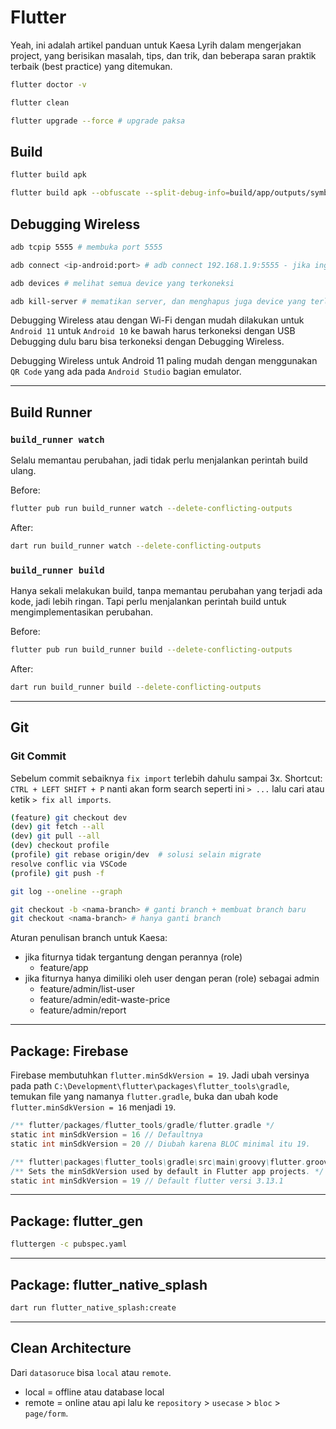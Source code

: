 # Flutter

Yeah, ini adalah artikel panduan untuk Kaesa Lyrih dalam mengerjakan project, yang berisikan masalah, tips, dan trik, dan beberapa saran praktik terbaik (best practice) yang ditemukan.

```bash
flutter doctor -v
```

```bash
flutter clean
```

```bash
flutter upgrade --force # upgrade paksa
```

## Build

```bash
flutter build apk
```

```bash
flutter build apk --obfuscate --split-debug-info=build/app/outputs/symbols
```

## Debugging Wireless

```bash
adb tcpip 5555 # membuka port 5555
```

```bash
adb connect <ip-android:port> # adb connect 192.168.1.9:5555 - jika ingin konek
```

```bash
adb devices # melihat semua device yang terkoneksi
```

```bash
adb kill-server # mematikan server, dan menghapus juga device yang terlah terkoneksi
```

Debugging Wireless atau dengan Wi-Fi dengan mudah dilakukan untuk `Android 11` untuk `Android 10` ke bawah harus terkoneksi dengan USB Debugging dulu baru bisa terkoneksi dengan Debugging Wireless.

Debugging Wireless untuk Android 11 paling mudah dengan menggunakan `QR Code` yang ada pada `Android Studio` bagian emulator.

---

## Build Runner

### `build_runner watch`

Selalu memantau perubahan, jadi tidak perlu menjalankan perintah build ulang.

Before:

```bash
flutter pub run build_runner watch --delete-conflicting-outputs
```

After:

```bash
dart run build_runner watch --delete-conflicting-outputs
```

### `build_runner build`

Hanya sekali melakukan build, tanpa memantau perubahan yang terjadi ada kode, jadi lebih ringan. Tapi perlu menjalankan perintah build untuk mengimplementasikan perubahan.

Before:

```bash
flutter pub run build_runner build --delete-conflicting-outputs
```

After:

```bash
dart run build_runner build --delete-conflicting-outputs
```

---

## Git

### Git Commit

Sebelum commit sebaiknya `fix import` terlebih dahulu sampai 3x. Shortcut: `CTRL + LEFT SHIFT + P` nanti akan form search seperti ini `> ...` lalu cari atau ketik `> fix all imports`.

```bash
(feature) git checkout dev
(dev) git fetch --all
(dev) git pull --all
(dev) checkout profile
(profile) git rebase origin/dev  # solusi selain migrate
resolve conflic via VSCode
(profile) git push -f
```

```bash
git log --oneline --graph
```

```bash
git checkout -b <nama-branch> # ganti branch + membuat branch baru
git checkout <nama-branch> # hanya ganti branch
```

Aturan penulisan branch untuk Kaesa:

- jika fiturnya tidak tergantung dengan perannya (role)
  - feature/app
- jika fiturnya hanya dimiliki oleh user dengan peran (role) sebagai admin
  - feature/admin/list-user
  - feature/admin/edit-waste-price
  - feature/admin/report

---

## Package: Firebase

Firebase membutuhkan `flutter.minSdkVersion = 19`. Jadi ubah versinya pada path `C:\Development\flutter\packages\flutter_tools\gradle`, temukan file yang namanya `flutter.gradle`, buka dan ubah kode `flutter.minSdkVersion = 16` menjadi `19`.

```gradle
/** flutter/packages/flutter_tools/gradle/flutter.gradle */
static int minSdkVersion = 16 // Defaultnya
static int minSdkVersion = 20 // Diubah karena BLOC minimal itu 19.

/** flutter\packages\flutter_tools\gradle\src\main\groovy\flutter.groovy*/
/** Sets the minSdkVersion used by default in Flutter app projects. */
static int minSdkVersion = 19 // Default flutter versi 3.13.1
```

---

## Package: flutter_gen

```bash
fluttergen -c pubspec.yaml
```

---

## Package: flutter_native_splash

```bash
dart run flutter_native_splash:create
```

---

## Clean Architecture

Dari `datasoruce` bisa `local` atau `remote`.

- local = offline atau database local
- remote = online atau api
  lalu ke `repository` > `usecase` > `bloc` > `page/form`.
